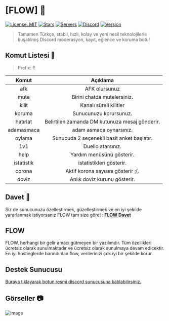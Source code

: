 # [FLOW] 🤖

[![License: MIT](https://img.shields.io/badge/License-MIT-yellow.svg)](https://opensource.org/licenses/MIT)
[![Stars](https://img.shields.io/github/stars/musacnsvr/flow?style=plastic)](https://github.com/musacnsvr/flow/stargazers)
[![Servers](https://img.shields.io/badge/dynamic/json.svg?label=servers&url=https%3A%2F%2Fdiscord.bots.gg%2Fapi%2Fv1%2Fbots%2F716259870910840832&query=%24.guildCount&colorB=7289DA)](https://discord.com/api/oauth2/authorize?client_id=741323966127538197&permissions=8&scope=bot)
[![Discord](https://img.shields.io/discord/644947524788027435)](https://discord.gg/9cDeqFe)
[![Version](https://img.shields.io/github/package-json/v/anilmisirlioglu/Asena?color=blue)](https://github.com/anilmisirlioglu/Asena)

> Tamamen Türkçe, stabil, hızlı, kolay ve yeni nesil teknolojilerle kuşatılmış Discord moderasyon, kayıt, eğlence ve koruma botu!

## Komut Listesi 🦾

> Prefix: f!

| Komut | Açıklama |
|:-----------:|:----------:|
| afk | AFK olursunuz |
| mute | Birini chatda mutelersiniz. |
| kilit | Kanalı süreli kilitler |
| koruma | Sunucunuzu korursunuz. |
| hatırlat | Belirtilen zamanda DM kutunuza mesaj gönderir. |
| adamasmaca | adam asmaca oynarsınız. |
| oylama | Sunucuda 2 seçenekli basit anket başlatır. |
| 1v1 | Duello atarsınız. |
| help | Yardım menüsünü gösterir. |
| istatistik | istatistikleri gösterir. |
| corona | Aktif korona sayısını gösterir ;(. |
| doviz | Anlık doviz kurunu gösterir. |

## Davet 🔗

Siz de sunucunuzu özelleştirmek, güzelleştirmek ve en iyi şekilde yararlanmak istiyorsanız FLOW tam size göre! : **[FLOW Davet](https://discord.com/api/oauth2/authorize?client_id=741323966127538197&permissions=8&scope=bot)**

## FLOW

FLOW, herhangi bir gelir amacı gütmeyen bir yazılımdır. Tüm özellikleri ücretsiz olarak sunulmaktadır ve ücretsiz olarak sunulmaya devam edicektir. 
En iyi hostinglerde barındırılan flow, verilerinizi çok iyi  bir şekilde korur.


## Destek Sunucusu
[Buraya tıklayarak botun resmi discord sunucusuna katılabilirsiniz.](https://discord.gg/9cDeqFe)

## Görseller 📷
![image](https://discordapp.com/channels/644947524788027435/739255741092724898/755172002964439051)
